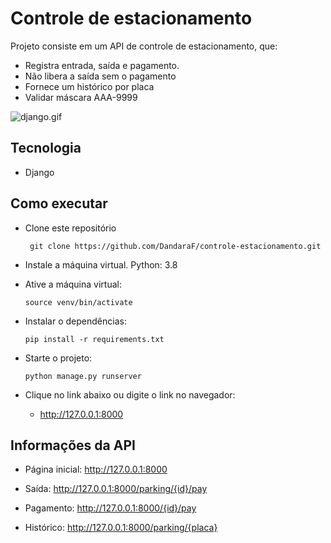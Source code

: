# Controle de estacionamento

Projeto consiste em um API de controle de estacionamento, que:

- Registra entrada, saída e pagamento.
- Não libera a saída sem o pagamento
- Fornece um histórico por placa
- Validar máscara AAA-9999

![django.gif](presentation_project.gif)

## Tecnologia

- Django

## Como executar

- Clone este repositório
  ```console
   git clone https://github.com/DandaraF/controle-estacionamento.git
  ```
- Instale a máquina virtual. Python: 3.8

- Ative a máquina virtual:
  ```console
  source venv/bin/activate
  ```
- Instalar o dependências:
  ```console
  pip install -r requirements.txt
  ```
- Starte o projeto:
  ```console
  python manage.py runserver
  ```
- Clique no link abaixo ou digite o link no navegador:
  - http://127.0.0.1:8000

## Informações da API

- Página inicial: http://127.0.0.1:8000
- Saída: http://127.0.0.1:8000/parking/{id}/pay
- Pagamento: http://127.0.0.1:8000/{id}/pay

- Histórico: http://127.0.0.1:8000/parking/{placa}
